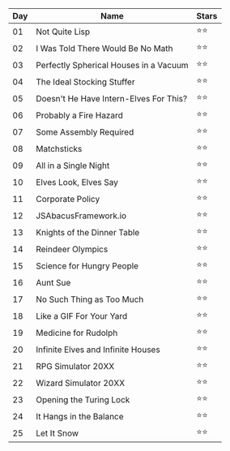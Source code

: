 | Day | Name                                    | Stars |
|-----|-----------------------------------------|-------|
| 01  | Not Quite Lisp                          | ⭐⭐ |
| 02  | I Was Told There Would Be No Math       | ⭐⭐ |
| 03  | Perfectly Spherical Houses in a Vacuum  | ⭐⭐ |
| 04  | The Ideal Stocking Stuffer              | ⭐⭐ |
| 05  | Doesn't He Have Intern-Elves For This?  | ⭐⭐ |
| 06  | Probably a Fire Hazard                  | ⭐⭐ |
| 07  | Some Assembly Required                  | ⭐⭐ |
| 08  | Matchsticks                             | ⭐󠁪⭐ |
| 09  | All in a Single Night                   | ⭐󠁪⭐ |
| 10  | Elves Look, Elves Say                   | ⭐󠁪⭐󠁪 |
| 11  | Corporate Policy                        | ⭐󠁪⭐ |
| 12  | JSAbacusFramework.io                    | ⭐󠁪⭐ |
| 13  | Knights of the Dinner Table             | ⭐󠁽󠀮󠀮󠀠󠀠󠁽󠀮󠀮󠀠󠁩⭐󠁽󠀮󠀮󠀠󠀠󠁽󠀮󠀮󠀠󠁩 |
| 14  | Reindeer Olympics                       | ⭐󠁪⭐ |
| 15  | Science for Hungry People               | ⭐󠁪⭐ |
| 16  | Aunt Sue                                | ⭐󠁪⭐ |
| 17  | No Such Thing as Too Much               | ⭐󠁪⭐ |
| 18  | Like a GIF For Your Yard                | ⭐󠁪⭐ |
| 19  | Medicine for Rudolph                    | ⭐󠁪⭐ |
| 20  | Infinite Elves and Infinite Houses      | ⭐󠁪⭐ |
| 21  | RPG Simulator 20XX                      | ⭐󠁪⭐ |
| 22  | Wizard Simulator 20XX                   | ⭐󠁪⭐ |
| 23  | Opening the Turing Lock                 | ⭐󠁪⭐ |
| 24  | It Hangs in the Balance                 | ⭐󠁪⭐ |
| 25  | Let It Snow                             | ⭐󠁪⭐ | 
